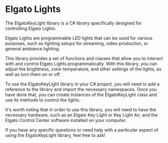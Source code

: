 # Elgato Lights

The ElgatoKeyLight library is a C# library specifically designed for controlling Elgato Lights. 

Elgato Lights are programmable LED lights that can be used for various purposes, such as lighting setups for streaming, video production, or general ambiance lighting.

This library provides a set of functions and classes that allow you to interact with and control Elgato Lights programmatically. 
With this library, you can adjust the brightness, color temperature, and other settings of the lights, as well as turn them on or off.

To use the ElgatoKeyLight library in your C# project, you will need to add a reference to the library and import the 
necessary namespaces. Once you have done that, you can create instances of the ElgatoKeyLight class and use its methods 
to control the lights.

It's worth noting that in order to use this library, you will need to have the necessary hardware, such 
as an Elgato Key Light or Key Light Air, and the Elgato Control Center software installed on your computer.

If you have any specific questions or need help with a particular aspect of using the ElgatoKeyLight library, feel free to ask!
